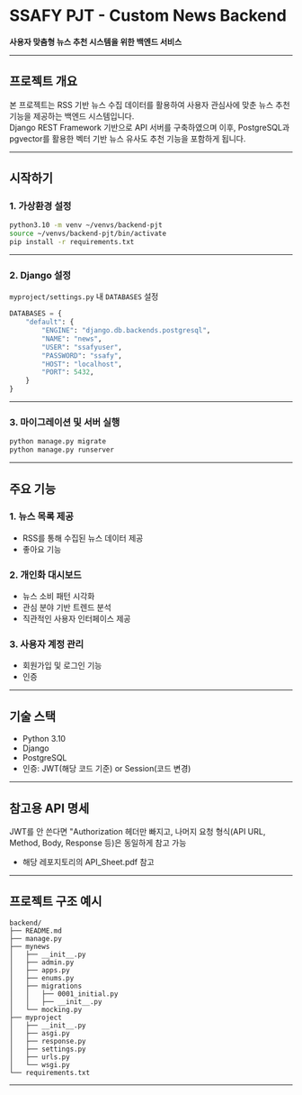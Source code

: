 # SSAFY PJT - Custom News Backend

**사용자 맞춤형 뉴스 추천 시스템을 위한 백엔드 서비스**

-----

## 프로젝트 개요

본 프로젝트는 RSS 기반 뉴스 수집 데이터를 활용하여 사용자 관심사에 맞춘 뉴스 추천 기능을 제공하는 백엔드 시스템입니다.  
Django REST Framework 기반으로 API 서버를 구축하였으며 이후, PostgreSQL과 pgvector를 활용한 벡터 기반 뉴스 유사도 추천 기능을 포함하게 됩니다.

---

## 시작하기

### 1. 가상환경 설정

```bash
python3.10 -m venv ~/venvs/backend-pjt
source ~/venvs/backend-pjt/bin/activate
pip install -r requirements.txt
```

---

### 2. Django 설정

`myproject/settings.py` 내 `DATABASES` 설정

```python
DATABASES = {
    "default": {
        "ENGINE": "django.db.backends.postgresql",
        "NAME": "news",
        "USER": "ssafyuser",
        "PASSWORD": "ssafy",
        "HOST": "localhost",
        "PORT": 5432,
    }
}
```

---

### 3. 마이그레이션 및 서버 실행

```bash
python manage.py migrate
python manage.py runserver
```

---

## 주요 기능

### 1. 뉴스 목록 제공
- RSS를 통해 수집된 뉴스 데이터 제공
- 좋아요 기능

### 2. 개인화 대시보드
- 뉴스 소비 패턴 시각화
- 관심 분야 기반 트렌드 분석
- 직관적인 사용자 인터페이스 제공

### 3. 사용자 계정 관리
- 회원가입 및 로그인 기능
- 인증

---

## 기술 스택

- Python 3.10
- Django
- PostgreSQL
- 인증: JWT(해당 코드 기준) or Session(코드 변경)

---

## 참고용 API 명세
JWT를 안 쓴다면 "Authorization 헤더만 빠지고, 나머지 요청 형식(API URL, Method, Body, Response 등)은 동일하게 참고 가능

- 해당 레포지토리의 API_Sheet.pdf 참고

---

## 프로젝트 구조 예시

```
backend/
├── README.md
├── manage.py
├── mynews
│   ├── __init__.py
│   ├── admin.py
│   ├── apps.py
│   ├── enums.py
│   ├── migrations
│   │   ├── 0001_initial.py
│   │   ├── __init__.py
│   └── mocking.py
├── myproject
│   ├── __init__.py
│   ├── asgi.py
│   ├── response.py
│   ├── settings.py
│   ├── urls.py
│   └── wsgi.py
└── requirements.txt
```
---
